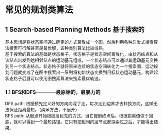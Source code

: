 # 常见的规划类算法
## 1 Search-based Planning Methods 基于搜索的  
   基本思想是将状态空间通过确定的方式离散成一个图，然后利用各种启发式搜索算法搜索可行解甚至是最优解，该种类别算法比较成熟。  
   基于搜索的算法的基础是状态格子，状态格子是状态空间离散化，由状态结点和从该结点出发到达相邻结点的运动基元组成，一个状态结点可以通过其运动基元变换到另一个状态结点。状态格子就将原来连续的状态空间转化为一个搜索图，运动规划问题就变成了在图中搜索出一系列将初始状态变换到目标状态运动基元，构建起状态格子后就可以使用图搜索算法来搜索最优轨迹。
### 1.1 BFS和DFS————最原始的，最暴力的
DFS path: 根据预先定义好的方向向深了走，每次走到边界才去转换方向，这样无法保证距离最短。（纯苯方法，不展开）  
BFS path: 从起点开始根据层优先的方式，当它搜到终点后，根据距离值做个回溯，就可以得到一个最短路径。它只有把相同的层节点都探索过之后，才能得出结果。
